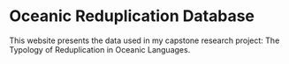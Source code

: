 # Oceanic Reduplication Database

This website presents the data used in my capstone research project: The Typology of Reduplication in Oceanic Languages.

